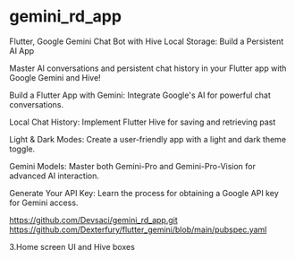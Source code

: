 # gemini_rd_app

Flutter, Google Gemini Chat Bot with Hive Local Storage: Build a Persistent AI App

Master AI conversations and persistent chat history in your Flutter app with Google Gemini and Hive!

Build a Flutter App with Gemini: Integrate Google's AI for powerful chat conversations.

Local Chat History: Implement Flutter Hive for saving and retrieving past

Light & Dark Modes: Create a user-friendly app with a light and dark theme toggle.

Gemini Models: Master both Gemini-Pro and Gemini-Pro-Vision for advanced AI interaction.

Generate Your API Key: Learn the process for obtaining a Google API key for Gemini access.

<https://github.com/Devsaci/gemini_rd_app.git>
<https://github.com/Dexterfury/flutter_gemini/blob/main/pubspec.yaml>

3.Home screen UI and Hive boxes
